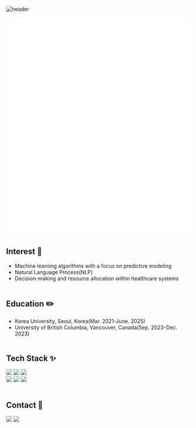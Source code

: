 ![header](https://capsule-render.vercel.app/api?type=venom&color=ADD8E6&height=300&section=header&text=Jiwon%20Matilda%20Bae&desc=Data%20Scientist%20in%20Healthcare%20Economics&descSize=20&descAlign=70&descAlignY=70&fontColor=4682B4&fontSize=80)

![](https://github.com/MatildaBae/github-stats-transparent/blob/a2d93241a7174e284139331584f47f50babc940f/generated/overview.svg#gh-light-mode-only)
![](https://github.com/MatildaBae/github-stats-transparent/blob/a2d93241a7174e284139331584f47f50babc940f/generated/languages.svg#gh-light-mode-only)


## Interest 🧐
- Machine learning algorithms with a focus on predictive modeling <br>
- Natural Language Process(NLP) <br>
- Decision-making and resource allocation within healthcare systems
<br> <br>


## Education ✏️
- Korea University, Seoul, Korea(Mar. 2021-June. 2025) <br>
- University of British Columbia, Vancouver, Canada(Sep. 2023-Dec. 2023)
<br> <br>


## Tech Stack ✨
<img src="https://img.shields.io/badge/Python-3776AB?style=for-the-badge&logo=Python&logoColor=white"> <img src="https://img.shields.io/badge/R-276DC3?style=for-the-badge&logo=R&logoColor=white"> <img src="https://img.shields.io/badge/C-A8B9CC?style=for-the-badge&logo=C&logoColor=white">
<br>
<img src="https://img.shields.io/badge/GitHub-181717?style=for-the-badge&logo=GitHub&logoColor=white">
<img src="https://img.shields.io/badge/Google Colab-F9AB00?style=for-the-badge&logo=Google Colab&logoColor=white">
<img src="https://img.shields.io/badge/Slack-4A154B?style=for-the-badge&logo=Slack&logoColor=white">
<br> <br>

## Contact 💬
<a href="mailto:com0901226@korea.ac.kr">
<img src="https://img.shields.io/badge/Gmail-EA4335?style=for-the-badge&logo=Gmail&logoColor=white&link=mailto:com0901226@korea.ac.kr"/></a>
<a href="https://www.instagram.com/matildabae_/">
<img src="https://img.shields.io/badge/Instagram-E4405F?style=for-the-badge&logo=Instagram&logoColor=white&link="https://www.instagram.com/matildabae_/"/></a> 
<br> <br>
